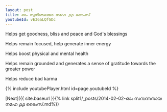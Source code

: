```yaml
---
layout: post
title: ഓം സുനിശ്ചലയാ നമഹ ൧൧ ടൈംസ്
youtubeId: vE36aLQfGDc
---
```

 
 
Helps get goodness, bliss and peace and God's blessings
 
Helps remain focused, help generate inner energy 
 
Helps boost physical and mental health 
 
Helps remain grounded and generates a sense of gratitude towards the greater power 
 
Helps reduce bad karma
 
 
 
 


{% include youtubePlayer.html id=page.youtubeId %}
 
[Next]({{ site.baseurl }}{% link  split1/_posts/2014-02-02-ഓം സമ്പന്നനായ നമഹ ൧൧ ടൈംസ്.md%})
 
